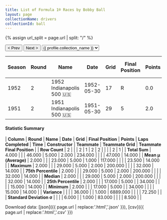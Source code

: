 ```yaml
---
title: List of Formula 1® Races by Bobby Ball
layout: page
collectionName: drivers
collectionId: ball
---
```


{% assign url_split = page.url | split: "/" %}
<div id="collection-navigation">
<button onclick="selector.options[selector.selectedIndex-1].value && (window.location = selector.options[selector.selectedIndex-1].value);">&lt; Prev</button>
<button onclick="selector.options[selector.selectedIndex+1].value && (window.location = selector.options[selector.selectedIndex+1].value);">Next &gt;</button>
<select id="selector" onchange="this.options[this.selectedIndex].value && (window.location = this.options[this.selectedIndex].value);">
  {% for collectionId in site.data[page.collectionName].refs %}
    {% if collectionId == page.collectionId %}
      {% assign selected = "selected" %}
    {% else %}
      {% assign selected = "" %}
    {% endif %}
    {% assign profile = site.data[page.collectionName][collectionId].profile %}
    <option value="/f1/{{ page.collectionName }}/{{ collectionId }}/{{ url_split[4] }}" {{ selected }}>{{ profile.collection_name }}</option>
  {% endfor %}
</select>
</div>

| Season | Round | Name | Date | Grid | Final Position | Points | Laps Completed | Time | Constructor | Teammate | Teammate Grid | Teammate Final Position |
|--|--|--|--|--|--|--|--|--|--|--|--|--|
| 1952 | 2 | 1952 Indianapolis 500 🇺🇸 | 1952-05-30 | 17 | R | 0.0 | 34 |   | Stevens 🇺🇸 | [Bill Schindler 🇺🇸](/f1/drivers/schindler) | 15 | 14 |
| 1951 | 2 | 1951 Indianapolis 500 🇺🇸 | 1951-05-30 | 29 | 5 | 2.0 | 200 | +4:52.23 | Schroeder 🇺🇸 | [Duke Dinsmore 🇺🇸](/f1/drivers/dinsmore) | 32 | R |

#### Statistic Summary

| **Column** | **Round** | **Name** | **Date** | **Grid** | **Final Position** | **Points** | **Laps Completed** | **Time** | **Constructor** | **Teammate** | **Teammate Grid** | **Teammate Final Position** |
| **Row Count** | 2 |  |  | 2 | 1 | 2 | 2 |  |  |  | 2 | 1 |
| **Total Sum** | 4.000 |  |  | 46.000 | 5.000 | 2.000 | 234.000 |  |  |  | 47.000 | 14.000 |
| **Mean μ (Average)** | 2.000 |  |  | 23.000 | 5.000 | 1.000 | 117.000 |  |  |  | 23.500 | 14.000 |
| **Maximum** | 2.000 |  |  | 29.000 | 5.000 | 2.000 | 200.000 |  |  |  | 32.000 | 14.000 |
| **75th Percentile** | 2.000 |  |  | 29.000 | 5.000 | 2.000 | 200.000 |  |  |  | 32.000 | 14.000 |
| **Median** | 2.000 |  |  | 29.000 | 5.000 | 2.000 | 200.000 |  |  |  | 32.000 | 14.000 |
| **25th Percentile** | 2.000 |  |  | 17.000 | 5.000 |  | 34.000 |  |  |  | 15.000 | 14.000 |
| **Minimum** | 2.000 |  |  | 17.000 | 5.000 |  | 34.000 |  |  |  | 15.000 | 14.000 |
| **Variance** |  |  |  | 36.000 |  | 1.000 | 6889.000 |  |  |  | 72.250 |  |
| **Standard Deviation σ** |  |  |  | 6.000 |  | 1.000 | 83.000 |  |  |  | 8.500 |  |

Download data: [json]({{ page.url | replace:'.html','.json' }}), [csv]({{ page.url | replace:'.html','.csv' }})

